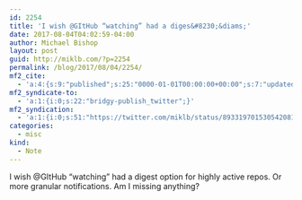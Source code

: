 ```yaml
---
id: 2254
title: 'I wish @GItHub “watching” had a diges&#8230;&diams;'
date: 2017-08-04T04:02:59-04:00
author: Michael Bishop
layout: post
guid: http://miklb.com/?p=2254
permalink: /blog/2017/08/04/2254/
mf2_cite:
  - 'a:4:{s:9:"published";s:25:"0000-01-01T00:00:00+00:00";s:7:"updated";s:25:"0000-01-01T00:00:00+00:00";s:8:"category";a:1:{i:0;s:0:"";}s:6:"author";a:0:{}}'
mf2_syndicate-to:
  - 'a:1:{i:0;s:22:"bridgy-publish_twitter";}'
mf2_syndication:
  - 'a:1:{i:0;s:51:"https://twitter.com/miklb/status/893319701530542081";}'
categories:
  - misc
kind:
  - Note
---
```

I wish @GItHub “watching” had a digest option for highly active repos. Or more granular notifications. Am I missing anything?